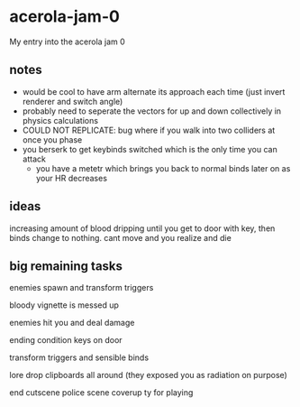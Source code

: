# acerola-jam-0

My entry into the acerola jam 0

## notes

- would be cool to have arm alternate its approach each time (just invert renderer and switch angle)
- probably need to seperate the vectors for up and down collectively in physics calculations
- COULD NOT REPLICATE: bug where if you walk into two colliders at once you phase
- you berserk to get keybinds switched which is the only time you can attack
  - you have a metetr which brings you back to normal binds later on as your HR decreases

## ideas

increasing amount of blood dripping until you get to door with key, then binds change to nothing. cant move and you realize and die

## big remaining tasks

enemies spawn and transform triggers

bloody vignette is messed up

enemies hit you and deal damage

ending condition keys on door

transform triggers and sensible binds

lore drop clipboards all around (they exposed you as radiation on purpose)

end cutscene police scene coverup ty for playing
